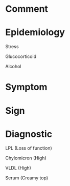 # Comment

# Epidemiology

Stress

Glucocorticoid

Alcohol

# Symptom

# Sign

# Diagnostic

LPL
(Loss of function)

Chylomicron
(High)

VLDL
(High)

Serum
(Creamy top)

